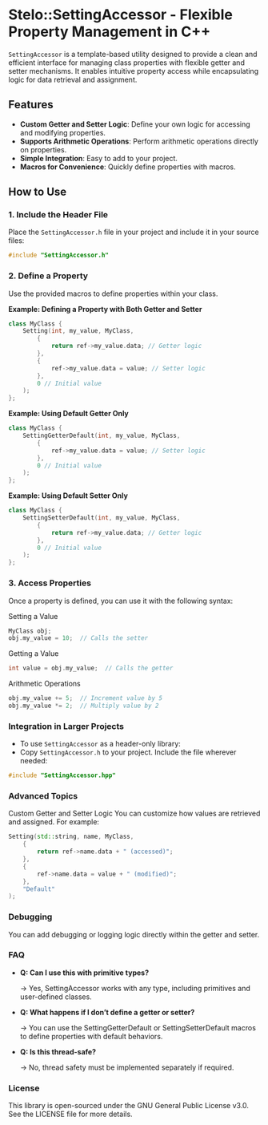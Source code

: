 # Stelo::SettingAccessor - Flexible Property Management in C++

`SettingAccessor` is a template-based utility designed to provide a clean and efficient interface for managing class properties with flexible getter and setter mechanisms. It enables intuitive property access while encapsulating logic for data retrieval and assignment.

## Features

- **Custom Getter and Setter Logic**: Define your own logic for accessing and modifying properties.
- **Supports Arithmetic Operations**: Perform arithmetic operations directly on properties.
- **Simple Integration**: Easy to add to your project.
- **Macros for Convenience**: Quickly define properties with macros.

## How to Use

### 1. Include the Header File

Place the `SettingAccessor.h` file in your project and include it in your source files:

```cpp
#include "SettingAccessor.h"
```
### 2. Define a Property
Use the provided macros to define properties within your class.

**Example: Defining a Property with Both Getter and Setter**
```cpp
class MyClass {
    Setting(int, my_value, MyClass,
        {
            return ref->my_value.data; // Getter logic
        },
        {
            ref->my_value.data = value; // Setter logic
        },
        0 // Initial value
    );
};
```

**Example: Using Default Getter Only**
```cpp
class MyClass {
    SettingGetterDefault(int, my_value, MyClass,
        {
            ref->my_value.data = value; // Setter logic
        },
        0 // Initial value
    );
};
```

**Example: Using Default Setter Only**
```cpp
class MyClass {
    SettingSetterDefault(int, my_value, MyClass,
        {
            return ref->my_value.data; // Getter logic
        },
        0 // Initial value
    );
};
```
### 3. Access Properties
Once a property is defined, you can use it with the following syntax:

Setting a Value
```cpp
MyClass obj;
obj.my_value = 10;  // Calls the setter
```

Getting a Value
```cpp
int value = obj.my_value;  // Calls the getter
```

Arithmetic Operations
```cpp
obj.my_value += 5;  // Increment value by 5
obj.my_value *= 2;  // Multiply value by 2
```
### Integration in Larger Projects
- To use `SettingAccessor` as a header-only library:
- Copy `SettingAccessor.h` to your project.
Include the file wherever needed:
```cpp
#include "SettingAccessor.hpp"
```
### Advanced Topics
Custom Getter and Setter Logic
You can customize how values are retrieved and assigned. For example:
``` cpp
Setting(std::string, name, MyClass,
    {
        return ref->name.data + " (accessed)";
    },
    {
        ref->name.data = value + " (modified)";
    },
    "Default"
);
```
### Debugging
You can add debugging or logging logic directly within the getter and setter.

### FAQ
- **Q: Can I use this with primitive types?**
  
  -> Yes, SettingAccessor works with any type, including primitives and user-defined classes.

- **Q: What happens if I don’t define a getter or setter?**
  
  -> You can use the SettingGetterDefault or SettingSetterDefault macros to define properties with default behaviors.

- **Q: Is this thread-safe?**
  
  -> No, thread safety must be implemented separately if required.

### License
This library is open-sourced under the GNU General Public License v3.0. See the LICENSE file for more details.
